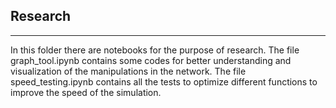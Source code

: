 ## Research
---
In this folder there are notebooks for the purpose of research. 
The file graph_tool.ipynb contains some codes for better understanding and visualization of the manipulations in the network.
The file speed_testing.ipynb contains all the tests to optimize different functions to improve the speed of the simulation.

